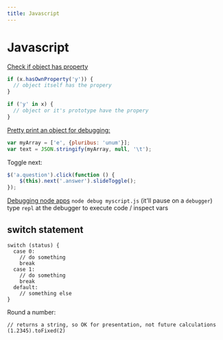 ```yaml
---
title: Javascript
---
```


<h1>Javascript</h1>

[Check if object has property](http://stackoverflow.com/questions/1894792/determining-if-a-javascript-object-has-a-given-property)

~~~javascript
if (x.hasOwnProperty('y')) {
  // object itself has the propery
}

if ('y' in x) {
  // object or it's prototype have the propery
}
~~~

[Pretty print an object for debugging:](http://stackoverflow.com/questions/130404/javascript-data-formatting-pretty-printer)

~~~javascript
var myArray = ['e', {pluribus: 'unum'}];
var text = JSON.stringify(myArray, null, '\t');
~~~

Toggle next:

~~~javascript
$('a.question').click(function () {
    $(this).next('.answer').slideToggle();
});
~~~

[Debugging node apps](https://nodejs.org/api/debugger.html)
`node debug myscript.js` (it'll pause on a `debugger`)
type `repl` at the debugger to execute code / inspect vars

## switch statement

~~~
switch (status) {
  case 0:
    // do something
    break
  case 1:
    // do something
    break
  default:
    // something else
}
~~~

Round a number:

~~~
// returns a string, so OK for presentation, not future calculations
(1.2345).toFixed(2)
~~~
